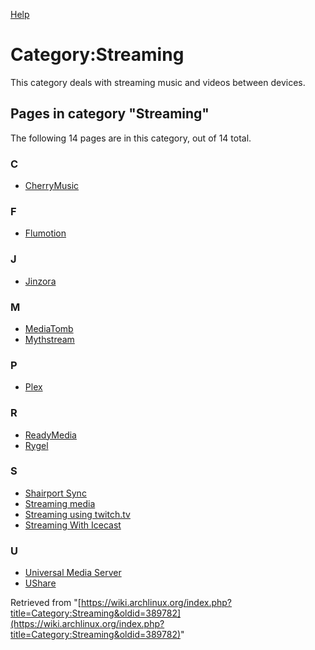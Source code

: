 [Help](//www.mediawiki.org/wiki/Special:MyLanguage/Help:Categories)

# Category:Streaming

This category deals with streaming music and videos between devices.

## Pages in category "Streaming"

The following 14 pages are in this category, out of 14 total.

### C

*   [CherryMusic](/index.php/CherryMusic "CherryMusic")

### F

*   [Flumotion](/index.php/Flumotion "Flumotion")

### J

*   [Jinzora](/index.php/Jinzora "Jinzora")

### M

*   [MediaTomb](/index.php/MediaTomb "MediaTomb")
*   [Mythstream](/index.php/Mythstream "Mythstream")

### P

*   [Plex](/index.php/Plex "Plex")

### R

*   [ReadyMedia](/index.php/ReadyMedia "ReadyMedia")
*   [Rygel](/index.php/Rygel "Rygel")

### S

*   [Shairport Sync](/index.php/Shairport_Sync "Shairport Sync")
*   [Streaming media](/index.php/Streaming_media "Streaming media")
*   [Streaming using twitch.tv](/index.php/Streaming_using_twitch.tv "Streaming using twitch.tv")
*   [Streaming With Icecast](/index.php/Streaming_With_Icecast "Streaming With Icecast")

### U

*   [Universal Media Server](/index.php/Universal_Media_Server "Universal Media Server")
*   [UShare](/index.php/UShare "UShare")

Retrieved from "[https://wiki.archlinux.org/index.php?title=Category:Streaming&oldid=389782](https://wiki.archlinux.org/index.php?title=Category:Streaming&oldid=389782)"